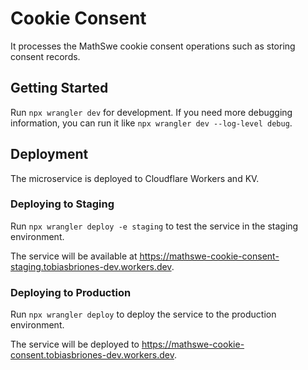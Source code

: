 # Cookie Consent

It processes the MathSwe cookie consent operations such as storing consent
records.

## Getting Started

Run `npx wrangler dev` for development. If you need more debugging information,
you can run it like `npx wrangler dev --log-level debug`.

## Deployment

The microservice is deployed to Cloudflare Workers and KV.

### Deploying to Staging

Run `npx wrangler deploy -e staging` to test the service in the staging
environment.

The service will be available
at https://mathswe-cookie-consent-staging.tobiasbriones-dev.workers.dev.

### Deploying to Production

Run `npx wrangler deploy` to deploy the service to the production environment.

The service will be deployed
to https://mathswe-cookie-consent.tobiasbriones-dev.workers.dev.
